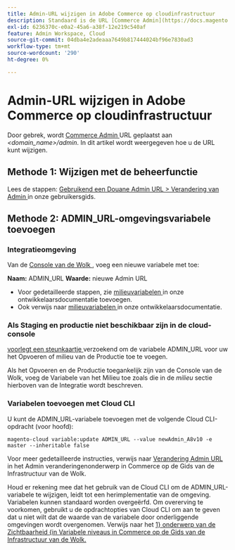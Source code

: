 ```yaml
---
title: Admin-URL wijzigen in Adobe Commerce op cloudinfrastructuur
description: Standaard is de URL [Commerce Admin](https://docs.magento.com/m2/ee/user_guide/stores/admin.html) ingesteld op *&lt;domain\_name&gt;/admin*. In dit artikel wordt weergegeven hoe u de URL kunt wijzigen.
exl-id: 6236370c-e0a2-45a6-a38f-12e219c540af
feature: Admin Workspace, Cloud
source-git-commit: 04dba4e2adeaaa7649b817444024bf96e7830ad3
workflow-type: tm+mt
source-wordcount: '290'
ht-degree: 0%

---
```


# Admin-URL wijzigen in Adobe Commerce op cloudinfrastructuur

Door gebrek, wordt [ Commerce Admin ](https://experienceleague.adobe.com/docs/commerce-admin/start/admin/admin.html) URL geplaatst aan *&lt;domain\_name>/admin*. In dit artikel wordt weergegeven hoe u de URL kunt wijzigen.

## Methode 1: Wijzigen met de beheerfunctie

Lees de stappen: [ Gebruikend een Douane Admin URL > Verandering van Admin ](https://experienceleague.adobe.com/docs/commerce-admin/stores-sales/site-store/store-urls.html#use-a-custom-admin-url) in onze gebruikersgids.

## Methode 2: ADMIN\_URL-omgevingsvariabele toevoegen

### Integratieomgeving

Van de [ Console van de Wolk ](https://experienceleague.adobe.com/docs/commerce-cloud-service/user-guide/project/overview.html), voeg een nieuwe variabele met toe:

**Naam:** ADMIN\_URL **Waarde:** nieuwe Admin URL

* Voor gedetailleerde stappen, zie [ milieuvariabelen ](https://experienceleague.adobe.com/docs/commerce-cloud-service/user-guide/project/overview.html#configure-environment) in onze ontwikkelaarsdocumentatie toevoegen.
* Ook verwijs naar [ milieuvariabelen ](https://experienceleague.adobe.com/docs/commerce-cloud-service/user-guide/configure/env/stage/variables-admin.html) in onze ontwikkelaarsdocumentatie.

### Als Staging en productie niet beschikbaar zijn in de cloud-console

[ voorlegt een steunkaartje ](/help/help-center-guide/help-center/magento-help-center-user-guide.md#submit-ticket) verzoekend om de variabele ADMIN\_URL voor uw het Opvoeren of milieu van de Productie toe te voegen.

Als het Opvoeren en de Productie toegankelijk zijn van de Console van de Wolk, voeg de Variabele van het Milieu toe zoals die in de *milieu* sectie hierboven van de Integratie wordt beschreven.

### Variabelen toevoegen met Cloud CLI

U kunt de ADMIN\_URL-variabele toevoegen met de volgende Cloud CLI-opdracht (voor hoofd):

`magento-cloud variable:update ADMIN_URL --value newAdmin_A8v10 -e master --inheritable false`

Voor meer gedetailleerde instructies, verwijs naar [ Verandering Admin URL ](https://experienceleague.adobe.com/docs/commerce-cloud-service/user-guide/configure/env/stage/variables-admin.html?lang=en#change-the-admin-url) in het Admin veranderingenonderwerp in Commerce op de Gids van de Infrastructuur van de Wolk.

Houd er rekening mee dat het gebruik van de Cloud CLI om de ADMIN\_URL-variabele te wijzigen, leidt tot een herimplementatie van de omgeving. Variabelen kunnen standaard worden overgeërfd. Om overerving te voorkomen, gebruikt u de opdrachtopties van Cloud CLI om aan te geven dat u niet wilt dat de waarde van de variabele door onderliggende omgevingen wordt overgenomen. Verwijs naar het [ 1} onderwerp van de Zichtbaarheid {in Variabele niveaus in Commerce op de Gids van de Infrastructuur van de Wolk.](https://experienceleague.adobe.com/docs/commerce-cloud-service/user-guide/configure/env/variable-levels.html#visibility)
